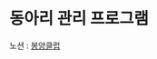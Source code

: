# 동아리 관리 프로그램
노션 : [봉양클럽](https://bongyang-club.notion.site/5df19ca990804cc985da906a34354182?pvs=4)
